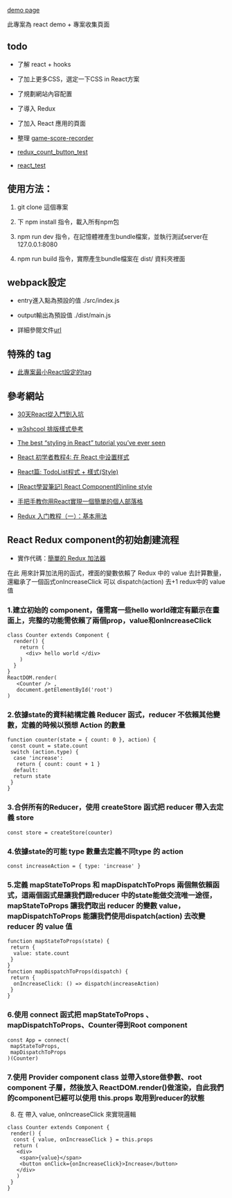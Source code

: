[demo page](https://nicehorse06.github.io/react-demo/dist/index.html)

此專案為 react demo + 專案收集頁面

## todo

* 了解 react + hooks
* 了加上更多CSS，選定一下CSS in React方案
* 了規劃網站內容配置
* 了導入 Redux 
* 了加入 React 應用的頁面

* 整理 [game-score-recorder](https://github.com/nicehorse06/game-score-recorder)
* [redux_count_button_test](https://github.com/nicehorse06/redux_count_button_test)
* [react_test](https://github.com/nicehorse06/react_test)

## 使用方法：

1. git clone 這個專案

2. 下 npm install 指令，載入所有npm包

3. npm run dev 指令，在記憶體裡產生bundle檔案，並執行測試server在 127.0.0.1:8080

4. npm run build 指令，實際產生bundle檔案在 dist/ 資料夾裡面

## webpack設定

* entry進入點為預設的值 ./src/index.js

* output輸出為預設值 ./dist/main.js

* 詳細參閱文件[url](https://webpack.js.org/concepts/)

## 特殊的 tag

* [此專案最小React設定的tag](https://github.com/nicehorse06/demo-collections/tree/v0.0.1)

## 參考網站
* [30天React從入門到入坑](https://ithelp.ithome.com.tw/users/20107317/ironman/1261)

* [w3shcool 排版樣式參考](https://www.w3schools.com/css/css_templates.asp)

* [The best “styling in React” tutorial you’ve ever seen](https://blog.logrocket.com/the-best-styling-in-react-tutorial-youve-ever-seen-676f1284b945)

* [React 初学者教程4: 在 React 中设置样式](https://www.w3cplus.com/react/styling-in-react.html)

* [React篇: TodoList程式 + 樣式(Style)](https://github.com/eyesofkids/ironman2017/tree/master/day19_todolist_style/)

* [[React學習筆記] React Component的inline style](https://andy6804tw.github.io/2018/02/02/styling-react-components/)

* [手把手教你用React實現一個簡單的個人部落格](https://codertw.com/%E8%BB%9F%E9%AB%94%E9%96%8B%E7%99%BC%E5%B7%A5%E5%85%B7/26994/)

* [Redux 入门教程（一）：基本用法](https://medium.com/@nicehorse06/react-redux-component%E7%9A%84%E5%88%9D%E5%A7%8B%E5%89%B5%E5%BB%BA%E6%B5%81%E7%A8%8B-1796e0e97e42)

## React Redux component的初始創建流程

* 實作代碼：[簡單的 Redux 加法器](https://codesandbox.io/s/z2kx5y96r4)

在此<Counter /> 用來計算加法用的函式，裡面的變數依賴了 Redux 中的 value 去計算數量，還繼承了一個函式onIncreaseClick 可以 dispatch(action) 去+1 redux中的 value值

### 1.建立初始的<Counter /> component，僅需寫一些hello world確定有顯示在畫面上，完整的功能需依賴了兩個prop，value和onIncreaseClick
```
class Counter extends Component {
  render() {
    return (
      <div> hello world </div>
    )
  }
}
ReactDOM.render(
   <Counter /> ,
   document.getElementById('root')
)
```
### 2.依據state的資料結構定義 Reducer 函式，reducer 不依賴其他變數，定義的時候以預想 Action 的數量
```
function counter(state = { count: 0 }, action) {
 const count = state.count
 switch (action.type) {
  case 'increase':
   return { count: count + 1 }
  default:
  return state
 }
}
```

### 3.合併所有的Reducer，使用 createStore 函式把 reducer 帶入去定義 store
`const store = createStore(counter)`

### 4.依據state的可能 type 數量去定義不同type 的 action
`const increaseAction = { type: 'increase' }`
### 5.定義 mapStateToProps 和 mapDispatchToProps 兩個無依賴函式，這兩個函式是讓我們跟reducer 中的state能做交流唯一途徑，mapStateToProps 讓我們取出 reducer 的變數 value，mapDispatchToProps 能讓我們使用dispatch(action) 去改變 reducer 的 value 值
```
function mapStateToProps(state) {
 return {
  value: state.count
 }
}
function mapDispatchToProps(dispatch) {
 return {
  onIncreaseClick: () => dispatch(increaseAction)
 }
}
```
### 6.使用 connect 函式把 mapStateToProps 、mapDispatchToProps、Counter得到Root component <App />
```
const App = connect(
 mapStateToProps,
 mapDispatchToProps
)(Counter)
```
### 7.使用 Provider component class 並帶入store做參數、root component <App />子層，然後放入 ReactDOM.render()做渲染，自此我們的component已經可以使用 this.props 取用到reducer的狀態
8. 在 <Counter /> 帶入 value, onIncreaseClick 來實現邏輯
```
class Counter extends Component {
 render() {
  const { value, onIncreaseClick } = this.props
  return (
   <div>
    <span>{value}</span>
    <button onClick={onIncreaseClick}>Increase</button>
   </div>
   )
 }
}
```
